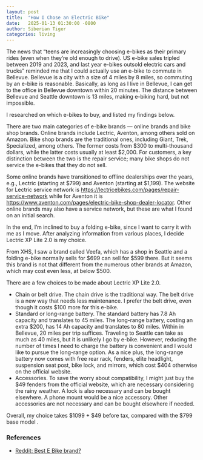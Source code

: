 ```yaml
---
layout: post
title:  "How I Chose an Electric Bike"
date:   2025-01-13 01:30:00 -0800
author: Siberian Tiger
categories: living
---
```


The news that “teens are increasingly choosing e-bikes as their primary rides (even when they’re old enough to drive). US e-bike sales tripled between 2019 and 2023, and last year e-bikes outsold electric cars and trucks” reminded me that I could actually use an e-bike to commute in Bellevue. Bellevue is a city with a size of 4 miles by 8 miles, so commuting by an e-bike is reasonable. Basically, as long as I live in Bellevue, I can get to the office in Bellevue downtown within 20 minutes. The distance between Bellevue and Seattle downtown is 13 miles, making e-biking hard, but not impossible.

I researched on which e-bikes to buy, and listed my findings below.

There are two main categories of e-bike brands — online brands and bike shop brands. Online brands include Lectric, Aventon, among others sold on Amazon. Bike shop brands are the traditional ones, including Giant, Trek, Specialized, among others. The former costs from $300 to multi-thousand dollars, while the latter costs usually at least $2,000. For customers, a key distinction between the two is the repair service; many bike shops do not service the e-bikes that they do not sell.

Some online brands have transitioned to offline dealerships over the years, e.g., Lectric (starting at $799) and Aventon (starting at $1,199). The website for Lectric service network is https://lectricebikes.com/pages/repair-service-network while for Aventon it is https://www.aventon.com/pages/electric-bike-shop-dealer-locator. Other online brands may also have a service network, but these are what I found on an initial search.

In the end, I’m inclined to buy a folding e-bike, since I want to carry it with me as I move. After analyzing information from various places, I decide Lectric XP Lite 2.0 is my choice.

From XHS, I saw a brand called Veefa, which has a shop in Seattle and a folding e-bike normally sells for $699 can sell for $599 there. But it seems this brand is not that different from the numerous other brands at Amazon, which may cost even less, at below $500.

There are a few choices to be made about Lectric XP Lite 2.0.

- Chain or belt drive. The chain drive is the traditional way. The belt drive is a new way that needs less maintenance. I prefer the belt drive, even though it costs $100 more for this e-bike.
- Standard or long-range battery. The standard battery has 7.8 Ah capacity and translates to 45 miles. The long-range battery, costing an extra $200, has 14 Ah capacity and translates to 80 miles. Within in Bellevue, 20 miles per trip suffices. Traveling to Seattle can take as much as 40 miles, but it is unlikely I go by e-bike. However, reducing the number of times I need to charge the battery is convenient and I would like to pursue the long-range option. As a nice plus, the long-range battery now comes with free rear rack, fenders, elite headlight, suspension seat post, bike lock, and mirrors, which cost $404 otherwise on the official website.
- Accessories. To save the worry about compatibility, I might just buy the $49 fenders from the official website, which are necessary considering the rainy weather. A lock is also necessary and can be bought elsewhere. A phone mount would be a nice accessory. Other accessories are not necessary and can be bought elsewhere if needed.

Overall, my choice takes $1099 + $49 before tax, compared with the $799 base model .

### References

- [Reddit: Best E Bike brand?](https://www.reddit.com/r/ebikes/comments/13bgbdn/best_e_bike_brand/)
